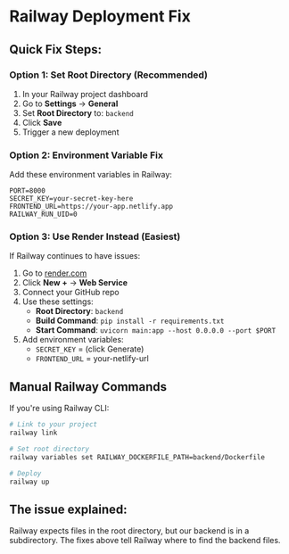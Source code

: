 # Railway Deployment Fix

## Quick Fix Steps:

### Option 1: Set Root Directory (Recommended)

1. In your Railway project dashboard
2. Go to **Settings** → **General**
3. Set **Root Directory** to: `backend`
4. Click **Save**
5. Trigger a new deployment

### Option 2: Environment Variable Fix

Add these environment variables in Railway:

```
PORT=8000
SECRET_KEY=your-secret-key-here
FRONTEND_URL=https://your-app.netlify.app
RAILWAY_RUN_UID=0
```

### Option 3: Use Render Instead (Easiest)

If Railway continues to have issues:

1. Go to [render.com](https://render.com)
2. Click **New +** → **Web Service**
3. Connect your GitHub repo
4. Use these settings:
   - **Root Directory**: `backend`
   - **Build Command**: `pip install -r requirements.txt`
   - **Start Command**: `uvicorn main:app --host 0.0.0.0 --port $PORT`
5. Add environment variables:
   - `SECRET_KEY` = (click Generate)
   - `FRONTEND_URL` = your-netlify-url

## Manual Railway Commands

If you're using Railway CLI:

```bash
# Link to your project
railway link

# Set root directory
railway variables set RAILWAY_DOCKERFILE_PATH=backend/Dockerfile

# Deploy
railway up
```

## The issue explained:

Railway expects files in the root directory, but our backend is in a subdirectory. The fixes above tell Railway where to find the backend files.
